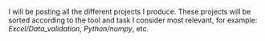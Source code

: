 I will be posting all the different projects I produce. These projects will be sorted according to the tool and task I consider most relevant, for example: *Excel/Data_validation*, *Python/numpy*, etc. 
